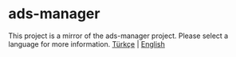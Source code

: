 # ads-manager

This project is a mirror of the ads-manager project. Please select a language for more information.
<a href="https://github.com/aliyilmaz/ads-manager/blob/main/docs/tr-README.md">Türkçe</a> | <a href="https://github.com/aliyilmaz/ads-manager/blob/main/docs/en-README.md">English</a> 
